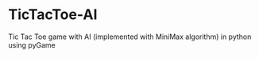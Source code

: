 # TicTacToe-AI
Tic Tac Toe game with AI (implemented with MiniMax algorithm) in python using pyGame
